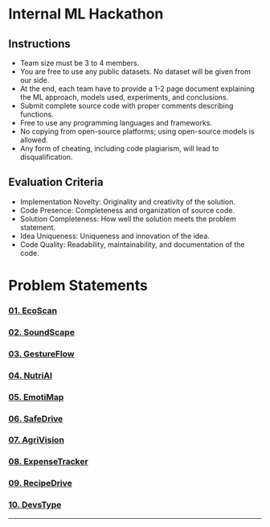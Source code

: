 # Internal ML Hackathon

## Instructions

- Team size must be 3 to 4 members.
- You are free to use any public datasets. No dataset will be given from our side.
- At the end, each team have to provide a 1-2 page document explaining the ML approach, models used, experiments, and conclusions.
- Submit complete source code with proper comments describing functions.
- Free to use any programming languages and frameworks.
- No copying from open-source platforms; using open-source models is allowed.
- Any form of cheating, including code plagiarism, will lead to disqualification.

## Evaluation Criteria

- Implementation Novelty: Originality and creativity of the solution.
- Code Presence: Completeness and organization of source code.
- Solution Completeness: How well the solution meets the problem statement.
- Idea Uniqueness: Uniqueness and innovation of the idea.
- Code Quality: Readability, maintainability, and documentation of the code.

# Problem Statements

### [01. EcoScan](./Problem%20Statements/01EcoScan.md)

### [02. SoundScape](./Problem%20Statements/02SoundScape.md)

### [03. GestureFlow](./Problem%20Statements/03GestureFlow.md)

### [04. NutriAI](./Problem%20Statements/04NutriAI.md)

### [05. EmotiMap](./Problem%20Statements/05EmotiMap.md)

### [06. SafeDrive](./Problem%20Statements/06SafeDrive.md)

### [07. AgriVision](./Problem%20Statements/07AgriVision.md)

### [08. ExpenseTracker](./Problem%20Statements/08ExpenseTracker.md)

### [09. RecipeDrive](./Problem%20Statements/09RecipeDrive.md)

### [10. DevsType](./Problem%20Statements/10DevsType.md)

---

